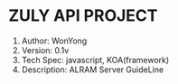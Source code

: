# ZULY API PROJECT
1. Author: WonYong
2. Version: 0.1v
3. Tech Spec: javascript, KOA(framework)
4. Description: ALRAM Server GuideLine
